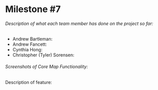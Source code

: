 # Milestone #7
###### Description of what each team member has done on the project so far:
* Andrew Bartleman:
* Andrew Fancett:
* Cynthia Hong:
* Christopher (Tyler) Sorensen:
###### Screenshots of Core Map Functionality:


Description of feature:
